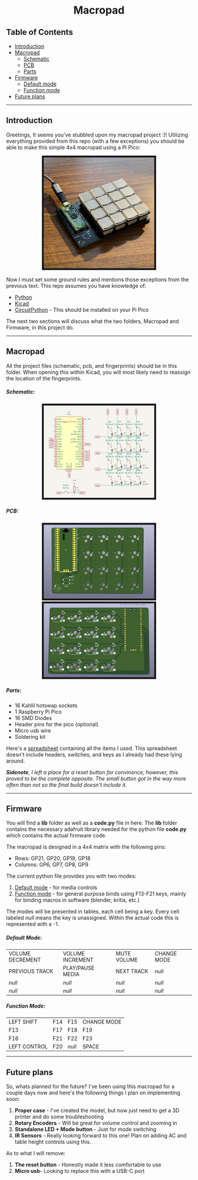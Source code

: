 <h1 align="center"> Macropad </h1>

## Table of Contents
* [Introduction](#introduction)
* [Macropad](#macropad)
    * [Schematic](#schematic)
    * [PCB](#pcb)
    * [Parts](#parts)
* [Firmware](#firmware)
    * [Default mode](#default-mode)
    * [Function mode](#function-mode)
* [Future plans](#future-plans)

<hr>

## Introduction

Greetings, It seems you've stubbled upon my macropad project :)!
Utilizing everything provided from this repo (with a few exceptions) you should be able to make this simple 4x4 macropad using a Pi Pico:

<p align="center">
    <img src="images/macropad.jpg" width="300px" height="300px" style="border: 5px solid">
</p>

Now I must set some ground rules and mentions those exceptions from the previous text. 
This repo assumes you have knowledge of:

* [Python](https://www.python.org/)
* [Kicad](https://www.kicad.org/)
* [CircuitPython](https://circuitpython.org/) - This should be installed on your Pi Pico

The next two sections will discuss what the two folders, Macropad and Firmware, in this project do.
<hr>

## Macropad

All the project files (schematic, pcb, and fingerprints) should be in this folder. When opening this within Kicad, you will most likely need to reassign the location of the fingerprints.

##### Schematic:
<p align="center">
    <img src="images/schematic.png" width="300px" height="250px" style="border: 5px solid">
</p>

##### PCB:
<p align="center">
    <img src="images/pcbFront.png" width="300px" height="200px" style="border: 5px solid">
    <img src="images/pcbback.png" width="300px" height="200px" style="border: 5px solid">
</p>

##### Parts:
* 16 Kahlil hotswap sockets
* 1 Raspberry Pi Pico
* 16 SMD Diodes
* Header pins for the pico (optional)
* Micro usb wire
* Soldering kit

Here's a [spreadsheet](https://docs.google.com/spreadsheets/d/1NUBolih80QTXxrNlfvGj-lknc-THMJnu64dy0pHb7lM/edit?usp=sharing) containing all the items I used. This spreadsheet doesn't include headers, switches, and keys as I already had these lying around.

<i><b>Sidenote</b>, I left a place for a reset button for convinence, however, this proved to be the complete opposite. The small button got in the way more often than not so the final build doesn't include it. </i>

<hr>

## Firmware

You will find a <b>lib</b> folder as well as a <b>code.py</b> file in here. The <b>lib</b> folder contains the necessary adafruit library needed for the python file <b>code.py</b> which contains the actual firmware code.

The macropad is designed in a 4x4 matrix with the following pins:

* Rows: GP21, GP20, GP19, GP18
* Columns: GP6, GP7, GP8, GP9

The current python file provides you with two modes:
1. [Default mode](#default-mode) - for media controls
2. [Function mode](#function-mode) - for general purpose binds using F13-F21 keys, mainly for binding macros in software (blender, kritia, etc.)

The modes will be presented in tables, each cell being a key. Every cell labeled <i>null</i> means the key is unassigned. Within the actual code this is represented with a -1.

##### Default Mode:

<table>
    <tr>
        <td>VOLUME DECREMENT</td>
        <td>VOLUME INCREMENT</td>
        <td>MUTE VOLUME</td>
        <td>CHANGE MODE</td>
    </tr>
    <tr>
        <td>PREVIOUS TRACK</td>
        <td>PLAY/PAUSE MEDIA</td>
        <td>NEXT TRACK</td>
        <td><i>null</i></td>
    </tr>
    <tr>
        <td><i>null</i></td>
        <td><i>null</i></td>
        <td><i>null</i></td>
        <td><i>null</i></td>
    </tr>
    <tr>
        <td><i>null</i></td>
        <td><i>null</i></td>
        <td><i>null</i></td>
        <td><i>null</i></td>
    </tr>
</table>

##### Function Mode:

<table>
    <tr>
        <td>LEFT SHIFT</td>
        <td>F14</td>
        <td>F15</td>
        <td>CHANGE MODE</td>
    </tr>
    <tr>
        <td>F13</td>
        <td>F17</td>
        <td>F18</td>
        <td>F19</td>
    </tr>
    <tr>
        <td>F16</td>
        <td>F21</td>
        <td>F22</td>
        <td>F23</td>
    </tr>
    <tr>
        <td>LEFT CONTROL</td>
        <td>F20</td>
        <td><i>null</i></td>
        <td>SPACE</td>
    </tr>
</table>

<hr>

## Future plans

So, whats planned for the future? I've been using this macropad for a couple days now and here's the following things I plan on implementing soon:

1. <b>Proper case</b> - I've created the model, but now just need to get a 3D printer and do some troubleshooting
2. <b>Rotary Encoders</b> - Will be great for volume control and zooming in
3. <b>Standalone LED + Mode button</b> - Just for mode switching
4. <b>IR Sensors</b> - Really looking forward to this one! Plan on adding AC and table height controls using this.

As to what I will remove:
1. <b>The reset button</b> - Honestly made it less comfortable to use
2. <b>Micro usb</b>- Looking to replace this with a USB-C port